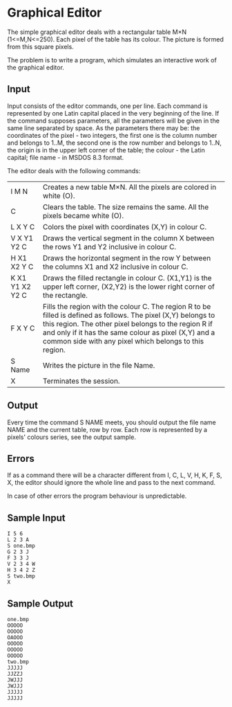 Graphical Editor
================

The simple graphical editor deals with a rectangular table M×N (1<=M,N<=250).
Each pixel of the table has its colour. The picture is formed from this square
pixels.

The problem is to write a program, which simulates an interactive work of the
graphical editor.

Input
-----

Input consists of the editor commands, one per line. Each command is represented
by one Latin capital placed in the very beginning of the line. If the command
supposes parameters, all the parameters will be given in the same line separated
by space. As the parameters there may be: the coordinates of the pixel - two
integers, the first one is the column number and belongs to 1..M, the second one
is the row number and belongs to 1..N, the origin is in the upper left corner of
the table; the colour - the Latin capital; file name - in MSDOS 8.3 format.

The editor deals with the following commands:

<table>
  <tr>
    <td>I M N</td>
    <td>Creates a new table M×N. All the pixels are colored in white (O).</td>
  </tr>
  <tr>
    <td>C</td>
    <td>Clears the table. The size remains the same. All the pixels became white
      (O).</td>
  </tr>
  <tr>
    <td>L X Y C</td>
    <td>Colors the pixel with coordinates (X,Y) in colour C.</td>
  </tr>
  <tr>
    <td>V X Y1 Y2 C</td>
    <td>Draws the vertical segment in the column X between the rows Y1 and Y2
      inclusive in colour C.</td>
  </tr>
  <tr>
    <td>H X1 X2 Y C</td>
    <td>Draws the horizontal segment in the row Y between the columns X1 and X2
      inclusive in colour C.</td>
  </tr>
  <tr>
    <td>K X1 Y1 X2 Y2 C</td>
    <td>Draws the filled rectangle in colour C. (X1,Y1) is the upper left
      corner, (X2,Y2) is the lower right corner of the rectangle.</td>
  </tr>
  <tr>
    <td>F X Y C</td>
    <td>Fills the region with the colour C. The region R to be filled is defined
      as follows. The pixel (X,Y) belongs to this region. The other pixel
      belongs to the region R if and only if it has the same colour as pixel
      (X,Y) and a common side with any pixel which belongs to this region.</td>
  </tr>
  <tr>
    <td>S Name</td>
    <td>Writes the picture in the file Name.</td>
  </tr>
  <tr>
    <td>X</td>
    <td>Terminates the session.</td>
  </tr>
</table>

Output
------

Every time the command S NAME meets, you should output the file name NAME and
the current table, row by row. Each row is represented by a pixels' colours
series, see the output sample.

Errors
------

If as a command there will be a character different from I, C, L, V, H, K, F, S,
X, the editor should ignore the whole line and pass to the next command.

In case of other errors the program behaviour is unpredictable.

Sample Input
------------

    I 5 6
    L 2 3 A
    S one.bmp
    G 2 3 J
    F 3 3 J
    V 2 3 4 W
    H 3 4 2 Z
    S two.bmp
    X

Sample Output
-------------

    one.bmp
    OOOOO
    OOOOO
    OAOOO
    OOOOO
    OOOOO
    OOOOO
    two.bmp
    JJJJJ
    JJZZJ
    JWJJJ
    JWJJJ
    JJJJJ
    JJJJJ
